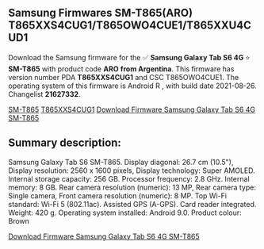 <h2>Samsung Firmwares SM-T865(ARO) T865XXS4CUG1/T865OWO4CUE1/T865XXU4CUD1</h2>
Download the Samsung firmware for the ✅ <strong>Samsung Galaxy Tab S6 4G </strong> ⭐ <strong>SM-T865</strong> with product code <strong>ARO</strong> <strong> from Argentina</strong>. This firmware has version number PDA <strong>T865XXS4CUG1</strong> and CSC T865OWO4CUE1. The operating system of this firmware is Android R , with build date 2021-08-26. Changelist <strong>21627332</strong>.


[SM-T865](https://samfirm.shop/samsung/model/SM-T865)
[T865XXS4CUG1](https://samfirm.shop/samsung/pda/T865XXS4CUG1)
[Download Firmware Samsung Galaxy Tab S6 4G SM-T865](https://samfirm.shop/samsung/firmware/453191)
<h2>Summary description:</h2>
<p>Samsung Galaxy Tab S6 SM-T865. Display diagonal: 26.7 cm (10.5"), Display resolution: 2560 x 1600 pixels, Display technology: Super AMOLED. Internal storage capacity: 256 GB. Processor frequency: 2.8 GHz. Internal memory: 8 GB. Rear camera resolution (numeric): 13 MP, Rear camera type: Single camera, Front camera resolution (numeric): 8 MP. Top Wi-Fi standard: Wi-Fi 5 (802.11ac). Assisted GPS (A-GPS). Card reader integrated. Weight: 420 g. Operating system installed: Android 9.0. Product colour: Brown</p>


[Download Firmware Samsung Galaxy Tab S6 4G SM-T865](https://samfirm.shop/samsung/firmware/453191)
